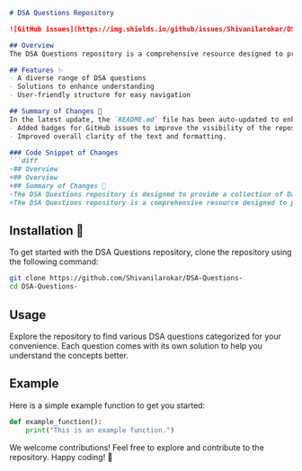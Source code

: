 ```markdown
# DSA Questions Repository

![GitHub issues](https://img.shields.io/github/issues/Shivanilarokar/DSA-Questions-) ![GitHub stars](https://img.shields.io/github/stars/Shivanilarokar/DSA-Questions-)

## Overview
The DSA Questions repository is a comprehensive resource designed to provide a collection of Data Structures and Algorithms (DSA) questions to help you enhance your coding skills and prepare for technical interviews.

## Features ✨
- A diverse range of DSA questions
- Solutions to enhance understanding
- User-friendly structure for easy navigation

## Summary of Changes 💖
In the latest update, the `README.md` file has been auto-updated to enhance clarity and presentation. Key modifications include:
- Added badges for GitHub issues to improve the visibility of the repository's activity.
- Improved overall clarity of the text and formatting.

### Code Snippet of Changes
```diff
-## Overview
+## Overview
+## Summary of Changes 💖
-The DSA Questions repository is designed to provide a collection of Data Structures and Algorithms (DSA) questions to help you enhance your coding skills and prepare for technical interviews.
+The DSA Questions repository is a comprehensive resource designed to provide a collection of Data Structures and Algorithms (DSA) questions to help you enhance your coding skills and prepare for technical interviews.
```

## Installation 🚀
To get started with the DSA Questions repository, clone the repository using the following command:
```bash
git clone https://github.com/Shivanilarokar/DSA-Questions-
cd DSA-Questions-
```

## Usage
Explore the repository to find various DSA questions categorized for your convenience. Each question comes with its own solution to help you understand the concepts better.

## Example
Here is a simple example function to get you started:
```python
def example_function():
    print("This is an example function.")
```

We welcome contributions! Feel free to explore and contribute to the repository. Happy coding! 🎉
```